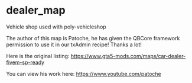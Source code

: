 # dealer_map
Vehicle shop used with poly-vehicleshop

The author of this map is Patoche, he has given the QBCore framework permission to use it in our txAdmin recipe! Thanks a lot!

Here is the original listing: https://www.gta5-mods.com/maps/car-dealer-fivem-sp-ready

You can view his work here: https://www.youtube.com/patoche

